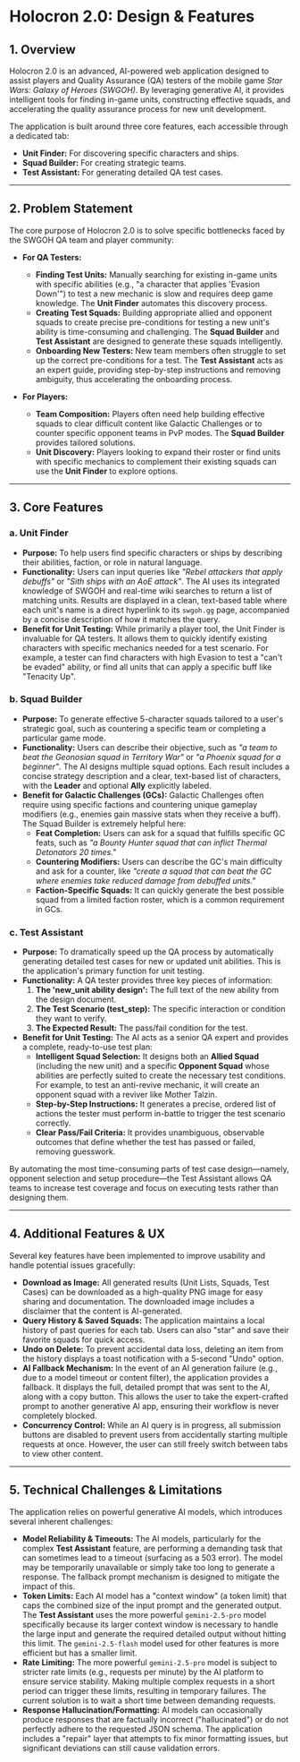 # Holocron 2.0: Design & Features

## 1. Overview

Holocron 2.0 is an advanced, AI-powered web application designed to assist players and Quality Assurance (QA) testers of the mobile game *Star Wars: Galaxy of Heroes (SWGOH)*. By leveraging generative AI, it provides intelligent tools for finding in-game units, constructing effective squads, and accelerating the quality assurance process for new unit development.

The application is built around three core features, each accessible through a dedicated tab:
- **Unit Finder:** For discovering specific characters and ships.
- **Squad Builder:** For creating strategic teams.
- **Test Assistant:** For generating detailed QA test cases.

---

## 2. Problem Statement

The core purpose of Holocron 2.0 is to solve specific bottlenecks faced by the SWGOH QA team and player community:

-   **For QA Testers:**
    -   **Finding Test Units:** Manually searching for existing in-game units with specific abilities (e.g., "a character that applies 'Evasion Down'") to test a new mechanic is slow and requires deep game knowledge. The **Unit Finder** automates this discovery process.
    -   **Creating Test Squads:** Building appropriate allied and opponent squads to create precise pre-conditions for testing a new unit's ability is time-consuming and challenging. The **Squad Builder** and **Test Assistant** are designed to generate these squads intelligently.
    -   **Onboarding New Testers:** New team members often struggle to set up the correct pre-conditions for a test. The **Test Assistant** acts as an expert guide, providing step-by-step instructions and removing ambiguity, thus accelerating the onboarding process.

-   **For Players:**
    -   **Team Composition:** Players often need help building effective squads to clear difficult content like Galactic Challenges or to counter specific opponent teams in PvP modes. The **Squad Builder** provides tailored solutions.
    -   **Unit Discovery:** Players looking to expand their roster or find units with specific mechanics to complement their existing squads can use the **Unit Finder** to explore options.

---

## 3. Core Features

### a. Unit Finder

- **Purpose:** To help users find specific characters or ships by describing their abilities, faction, or role in natural language.
- **Functionality:** Users can input queries like _"Rebel attackers that apply debuffs"_ or _"Sith ships with an AoE attack"_. The AI uses its integrated knowledge of SWGOH and real-time wiki searches to return a list of matching units. Results are displayed in a clean, text-based table where each unit's name is a direct hyperlink to its `swgoh.gg` page, accompanied by a concise description of how it matches the query.
- **Benefit for Unit Testing:** While primarily a player tool, the Unit Finder is invaluable for QA testers. It allows them to quickly identify existing characters with specific mechanics needed for a test scenario. For example, a tester can find characters with high Evasion to test a "can't be evaded" ability, or find all units that can apply a specific buff like "Tenacity Up".

### b. Squad Builder

- **Purpose:** To generate effective 5-character squads tailored to a user's strategic goal, such as countering a specific team or completing a particular game mode.
- **Functionality:** Users can describe their objective, such as _"a team to beat the Geonosian squad in Territory War"_ or _"a Phoenix squad for a beginner"_. The AI designs multiple squad options. Each result includes a concise strategy description and a clear, text-based list of characters, with the **Leader** and optional **Ally** explicitly labeled.
- **Benefit for Galactic Challenges (GCs):** Galactic Challenges often require using specific factions and countering unique gameplay modifiers (e.g., enemies gain massive stats when they receive a buff). The Squad Builder is extremely helpful here:
    - **Feat Completion:** Users can ask for a squad that fulfills specific GC feats, such as _"a Bounty Hunter squad that can inflict Thermal Detonators 20 times."_
    - **Countering Modifiers:** Users can describe the GC's main difficulty and ask for a counter, like _"create a squad that can beat the GC where enemies take reduced damage from debuffed units."_
    - **Faction-Specific Squads:** It can quickly generate the best possible squad from a limited faction roster, which is a common requirement in GCs.

### c. Test Assistant

- **Purpose:** To dramatically speed up the QA process by automatically generating detailed test cases for new or updated unit abilities. This is the application's primary function for unit testing.
- **Functionality:** A QA tester provides three key pieces of information:
    1.  **The 'new_unit ability design':** The full text of the new ability from the design document.
    2.  **The Test Scenario (test_step):** The specific interaction or condition they want to verify.
    3.  **The Expected Result:** The pass/fail condition for the test.
- **Benefit for Unit Testing:** The AI acts as a senior QA expert and provides a complete, ready-to-use test plan:
    - **Intelligent Squad Selection:** It designs both an **Allied Squad** (including the new unit) and a specific **Opponent Squad** whose abilities are perfectly suited to create the necessary test conditions. For example, to test an anti-revive mechanic, it will create an opponent squad with a reviver like Mother Talzin.
    - **Step-by-Step Instructions:** It generates a precise, ordered list of actions the tester must perform in-battle to trigger the test scenario correctly.
    - **Clear Pass/Fail Criteria:** It provides unambiguous, observable outcomes that define whether the test has passed or failed, removing guesswork.

By automating the most time-consuming parts of test case design—namely, opponent selection and setup procedure—the Test Assistant allows QA teams to increase test coverage and focus on executing tests rather than designing them.

---

## 4. Additional Features & UX

Several key features have been implemented to improve usability and handle potential issues gracefully:

-   **Download as Image:** All generated results (Unit Lists, Squads, Test Cases) can be downloaded as a high-quality PNG image for easy sharing and documentation. The downloaded image includes a disclaimer that the content is AI-generated.
-   **Query History & Saved Squads:** The application maintains a local history of past queries for each tab. Users can also "star" and save their favorite squads for quick access.
-   **Undo on Delete:** To prevent accidental data loss, deleting an item from the history displays a toast notification with a 5-second "Undo" option.
-   **AI Fallback Mechanism:** In the event of an AI generation failure (e.g., due to a model timeout or content filter), the application provides a fallback. It displays the full, detailed prompt that was sent to the AI, along with a copy button. This allows the user to take the expert-crafted prompt to another generative AI app, ensuring their workflow is never completely blocked.
-   **Concurrency Control:** While an AI query is in progress, all submission buttons are disabled to prevent users from accidentally starting multiple requests at once. However, the user can still freely switch between tabs to view other content.

---

## 5. Technical Challenges & Limitations

The application relies on powerful generative AI models, which introduces several inherent challenges:

-   **Model Reliability & Timeouts:** The AI models, particularly for the complex **Test Assistant** feature, are performing a demanding task that can sometimes lead to a timeout (surfacing as a 503 error). The model may be temporarily unavailable or simply take too long to generate a response. The fallback prompt mechanism is designed to mitigate the impact of this.
-   **Token Limits:** Each AI model has a "context window" (a token limit) that caps the combined size of the input prompt and the generated output. The **Test Assistant** uses the more powerful `gemini-2.5-pro` model specifically because its larger context window is necessary to handle the large input and generate the required detailed output without hitting this limit. The `gemini-2.5-flash` model used for other features is more efficient but has a smaller limit.
-   **Rate Limiting:** The more powerful `gemini-2.5-pro` model is subject to stricter rate limits (e.g., requests per minute) by the AI platform to ensure service stability. Making multiple complex requests in a short period can trigger these limits, resulting in temporary failures. The current solution is to wait a short time between demanding requests.
-   **Response Hallucination/Formatting:** AI models can occasionally produce responses that are factually incorrect ("hallucinated") or do not perfectly adhere to the requested JSON schema. The application includes a "repair" layer that attempts to fix minor formatting issues, but significant deviations can still cause validation errors.
